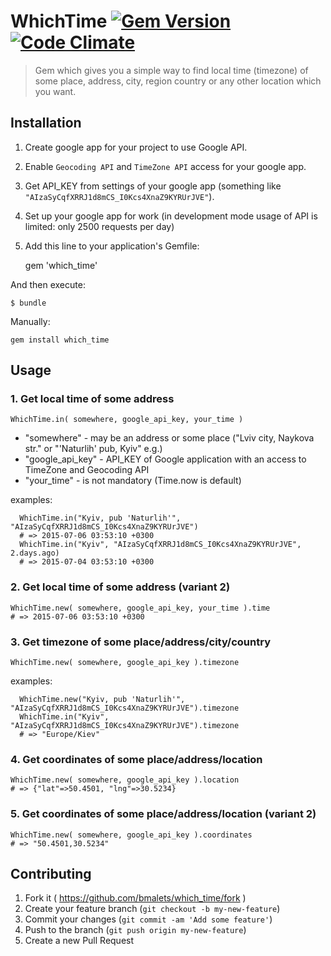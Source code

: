 # WhichTime [![Gem Version](https://badge.fury.io/rb/which_time.svg)](http://badge.fury.io/rb/which_time) [![Code Climate](https://codeclimate.com/github/bmalets/which_time/badges/gpa.svg)](https://codeclimate.com/github/bmalets/which_time)
 
>Gem which gives you a simple way to find local time (timezone) of some place, address, city, region country or any other location which you want.

## Installation

1. Create google app for your project to use Google API.
2. Enable ```Geocoding API``` and ```TimeZone API``` access for your google app.
3. Get API_KEY from settings of your google app 
   (something like ```"AIzaSyCqfXRRJ1d8mCS_I0Kcs4XnaZ9KYRUrJVE"```). 
4. Set up your google app for work (in development mode usage of API is limited: only 2500 requests per day)
5. Add this line to your application's Gemfile:

    gem 'which_time'

And then execute:

    $ bundle

Manually:

    gem install which_time

## Usage

### 1. Get local time of some address
```
WhichTime.in( somewhere, google_api_key, your_time )
```
- "somewhere" - may be an address or some place ("Lviv city, Naykova str." or "'Naturlih' pub, Kyiv" e.g.)
- "google_api_key" - API_KEY of Google application with an access to TimeZone and Geocoding API
- "your_time" - is not mandatory (Time.now is default)

examples:
```
  WhichTime.in("Kyiv, pub 'Naturlih'", "AIzaSyCqfXRRJ1d8mCS_I0Kcs4XnaZ9KYRUrJVE")
  # => 2015-07-06 03:53:10 +0300
  WhichTime.in("Kyiv", "AIzaSyCqfXRRJ1d8mCS_I0Kcs4XnaZ9KYRUrJVE", 2.days.ago)
  # => 2015-07-04 03:53:10 +0300
```

### 2. Get local time of some address (variant 2)
```
WhichTime.new( somewhere, google_api_key, your_time ).time
# => 2015-07-06 03:53:10 +0300 
```

### 3. Get timezone of some place/address/city/country
```
WhichTime.new( somewhere, google_api_key ).timezone
```
examples:
```
  WhichTime.new("Kyiv, pub 'Naturlih'", "AIzaSyCqfXRRJ1d8mCS_I0Kcs4XnaZ9KYRUrJVE").timezone
  WhichTime.in("Kyiv", "AIzaSyCqfXRRJ1d8mCS_I0Kcs4XnaZ9KYRUrJVE").timezone
  # => "Europe/Kiev"
```

### 4. Get coordinates of some place/address/location
```
WhichTime.new( somewhere, google_api_key ).location
# => {"lat"=>50.4501, "lng"=>30.5234}
```

### 5. Get coordinates of some place/address/location (variant 2)
```
WhichTime.new( somewhere, google_api_key ).coordinates
# => "50.4501,30.5234"
```

## Contributing

1. Fork it ( https://github.com/bmalets/which_time/fork )
2. Create your feature branch (`git checkout -b my-new-feature`)
3. Commit your changes (`git commit -am 'Add some feature'`)
4. Push to the branch (`git push origin my-new-feature`)
5. Create a new Pull Request
